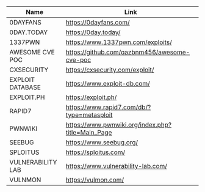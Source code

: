 |Name|Link|
| ------ | ------ |
|0DAYFANS| https://0dayfans.com/|
|0DAY.TODAY| https://0day.today/|
|1337PWN| https://www.1337pwn.com/exploits/|
|AWESOME CVE POC| https://github.com/qazbnm456/awesome-cve-poc|
|CXSECURITY| https://cxsecurity.com/exploit/|
|EXPLOIT DATABASE| https://www.exploit-db.com/|
|EXPLOIT.PH| https://exploit.ph/|
|RAPID7| https://www.rapid7.com/db/?type=metasploit|
|PWNWIKI| https://www.pwnwiki.org/index.php?title=Main_Page|
|SEEBUG| https://www.seebug.org/|
|SPLOITUS| https://sploitus.com/|
|VULNERABILITY LAB| https://www.vulnerability-lab.com/|
|VULNMON| https://vulmon.com/|

